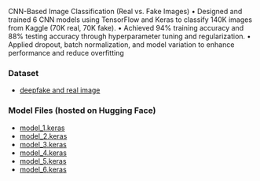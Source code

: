 CNN-Based Image Classification (Real vs. Fake Images)
• Designed and trained 6 CNN models using TensorFlow and Keras to classify 140K images from Kaggle (70K
real, 70K fake).
• Achieved 94% training accuracy and 88% testing accuracy through hyperparameter tuning and regularization.
• Applied dropout, batch normalization, and model variation to enhance performance and reduce overfitting

### Dataset
- [deepfake and real image](https://www.kaggle.com/datasets/manjilkarki/deepfake-and-real-images)


### Model Files (hosted on Hugging Face)

- [model_1.keras](https://huggingface.co/shivammmmmmm/image-classification-models/blob/main/model_1.keras)
- [model_2.keras](https://huggingface.co/shivammmmmmm/image-classification-models/blob/main/model_2.keras)
- [model_3.keras](https://huggingface.co/shivammmmmmm/image-classification-models/blob/main/model_3.keras)
- [model_4.keras](https://huggingface.co/shivammmmmmm/image-classification-models/blob/main/model_4.keras)
- [model_5.keras](https://huggingface.co/shivammmmmmm/image-classification-models/blob/main/model_5.keras)
- [model_6.keras](https://huggingface.co/shivammmmmmm/image-classification-models/blob/main/model_6.keras)
